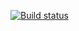 [![Build status](https://ci.appveyor.com/api/projects/status/nw4ihcgspryh36u4?svg=true)](https://ci.appveyor.com/project/IraDol/qaselenium1)
